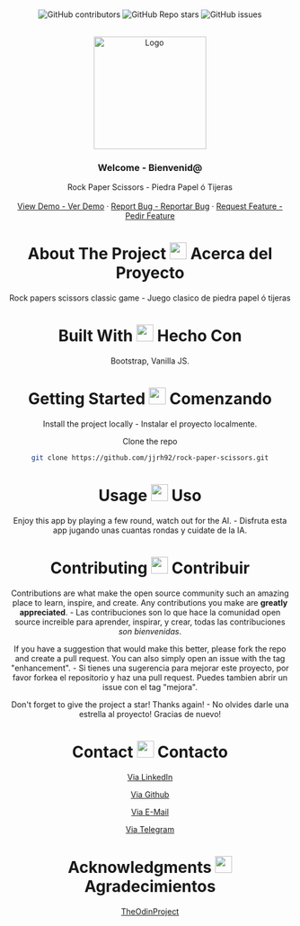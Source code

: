 <br />

<div align="center">

![GitHub contributors](https://img.shields.io/github/contributors/jjrh92/rock-paper-scissors)
![GitHub Repo stars](https://img.shields.io/github/stars/jjrh92/rock-paper-scissors)
![GitHub issues](https://img.shields.io/github/issues-raw/jjrh92/rock-paper-scissors)

<!-- PROJECT LOGO -->
<br />
<div align="center">
  <a href="https://github.com/jjrh92/rock-paper-scissors">
    <img src="https://www.telegraph.co.uk/multimedia/archive/03015/RockPaperScissors_3015010b.jpg?imwidth=1280" alt="Logo" width="200" height="200">
  </a>

<h3 align="center">Welcome - Bienvenid@</h3>

  <p align="center">
    Rock Paper Scissors - Piedra Papel ó Tijeras
    <br />
    <br />
    <a href="https://jjrh92.github.io/rock-paper-scissors/">View Demo - Ver Demo</a>
    ·
    <a href="https://github.com/jjrh92/rock-paper-scissors/issues">Report Bug - Reportar Bug</a>
    ·
    <a href="https://github.com/jjrh92/rock-paper-scissors/issues">Request Feature - Pedir Feature</a>
  </p>
</div>

<!-- ABOUT THE PROJECT -->

<h1 align="center"> 
About The Project <img src="https://media2.giphy.com/media/4ZrRpqbSaWoyZYRoCd/giphy.gif" width="30px"> Acerca del Proyecto
</h1>

Rock papers scissors classic game - Juego clasico de piedra papel ó tijeras


<h1 align="center"> 
Built With <img src="https://media0.giphy.com/media/uhQuegHFqkVYuFMXMQ/giphy.gif" width="30px"> Hecho Con
</h1>

Bootstrap, Vanilla JS.

<!-- GETTING STARTED -->
<h1 align="center"> 
Getting Started <img src="https://media1.giphy.com/media/QvpqIQAAl66EfoTJj8/giphy.gif" width="30px"> Comenzando
</h1>

Install the project locally - Instalar el proyecto localmente. 

Clone the repo
   ```sh
   git clone https://github.com/jjrh92/rock-paper-scissors.git
   ```

<!-- USAGE EXAMPLES -->
<h1 align="center"> 
Usage <img src="https://media4.giphy.com/media/v1.Y2lkPTc5MGI3NjExN2lvcWx2Ynpia3BjYnk3Yzlvdmw1cnBjdHI3cm5uY3QzenM1enNibiZlcD12MV9pbnRlcm5hbF9naWZfYnlfaWQmY3Q9cw/igPDtkfSJZMFwE0LP8/giphy.gif" width="30px"> Uso
</h1>

Enjoy this app by playing a few round, watch out for the AI. - Disfruta esta app jugando unas cuantas rondas y cuidate de la IA.


<!-- CONTRIBUTING -->
<h1 align="center"> 
Contributing <img src="https://media4.giphy.com/media/rkzUVAQe0zC52ActrJ/giphy.gif" width="30px"> Contribuir
</h1>

Contributions are what make the open source community such an amazing place to learn, inspire, and create. Any contributions you make are **greatly appreciated**. - Las contribuciones son lo que hace la comunidad open source increible para aprender, inspirar, y crear, todas las contribuciones *son bienvenidas*. 

If you have a suggestion that would make this better, please fork the repo and create a pull request. You can also simply open an issue with the tag "enhancement". - Si tienes una sugerencia para mejorar este proyecto, por favor forkea el repositorio y haz una pull request. Puedes tambien abrir un issue con el tag "mejora".

Don't forget to give the project a star! Thanks again! - No olvides darle una estrella al proyecto! Gracias de nuevo!

<!-- CONTACT -->
<h1 align="center"> 
Contact <img src="https://media3.giphy.com/media/dA9zmG7BCtbauczAQY/giphy.gif" width="30px"> Contacto
</h1>

[Via LinkedIn](https://linkedin.com/jjrh92)

[Via Github](https://github.com/jjrh92)

[Via E-Mail](mailto:admin@jjrh92.dev)

[Via Telegram](https://t.me/jjrh92)

<!-- ACKNOWLEDGMENTS -->
<h1 align="center"> 
Acknowledgments <img src="https://media1.giphy.com/media/v1.Y2lkPTc5MGI3NjExbXliemQ4NzVmdXRxc3FyM3RjN2F2NzQ5MmRwZnJxa2VrZDBncjhtbiZlcD12MV9pbnRlcm5hbF9naWZfYnlfaWQmY3Q9cw/sa5tk2gi3G1MSmy1vY/giphy.gif" width="30px"> Agradecimientos
</h1>

[TheOdinProject](https://www.theodinproject.com/)
